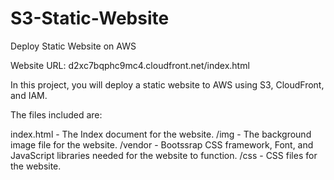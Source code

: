 # S3-Static-Website

Deploy Static Website on AWS

Website URL: d2xc7bqphc9mc4.cloudfront.net/index.html

In this project, you will deploy a static website to AWS using S3, CloudFront, and IAM.

The files included are:

index.html - The Index document for the website.
/img - The background image file for the website.
/vendor - Bootssrap CSS framework, Font, and JavaScript libraries needed for the website to function.
/css - CSS files for the website.
